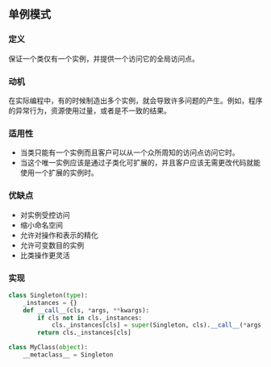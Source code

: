 ## 单例模式

### 定义

保证一个类仅有一个实例，并提供一个访问它的全局访问点。

### 动机

在实际编程中，有的时候制造出多个实例，就会导致许多问题的产生。例如，程序的异常行为，资源使用过量，或者是不一致的结果。

### 适用性

- 当类只能有一个实例而且客户可以从一个众所周知的访问点访问它时。
- 当这个唯一实例应该是通过子类化可扩展的，并且客户应该无需更改代码就能使用一个扩展的实例时。

### 优缺点

- 对实例受控访问
- 缩小命名空间
- 允许对操作和表示的精化 
- 允许可变数目的实例
- 比类操作更灵活

### 实现

```python
class Singleton(type):
    _instances = {}
    def __call__(cls, *args, **kwargs):
        if cls not in cls._instances:
            cls._instances[cls] = super(Singleton, cls).__call__(*args, **kwargs)
        return cls._instances[cls]

class MyClass(object):
    __metaclass__ = Singleton
```